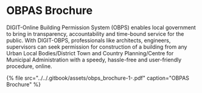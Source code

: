 # OBPAS Brochure

DIGIT-Online Building Permission System \(OBPS\) enables local government to bring in transparency, accountability and time-bound service for the public. With DIGIT-OBPS, professionals like architects, engineers, supervisors can seek permission for construction of a building from any Urban Local Bodies/District Town and Country Planning/Centre for Municipal Administration with a speedy, hassle-free and user-friendly procedure, online.

{% file src="../../.gitbook/assets/obps\_brochure-1-.pdf" caption="OBPAS Brochure" %}



